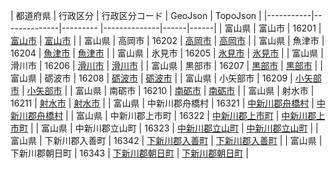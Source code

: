 | 都道府県 | 行政区分 | 行政区分コード | GeoJson | TopoJson |
|-----------|--------------|--------- |--------------|------|------|
| 富山県 | 富山市 | 16201 | [富山市](/geojson/cities/16/16201.json) | [富山市](/topojson/cities/16/16201.topojson) |
| 富山県 | 高岡市 | 16202 | [高岡市](/geojson/cities/16/16202.json) | [高岡市](/topojson/cities/16/16202.topojson) |
| 富山県 | 魚津市 | 16204 | [魚津市](/geojson/cities/16/16204.json) | [魚津市](/topojson/cities/16/16204.topojson) |
| 富山県 | 氷見市 | 16205 | [氷見市](/geojson/cities/16/16205.json) | [氷見市](/topojson/cities/16/16205.topojson) |
| 富山県 | 滑川市 | 16206 | [滑川市](/geojson/cities/16/16206.json) | [滑川市](/topojson/cities/16/16206.topojson) |
| 富山県 | 黒部市 | 16207 | [黒部市](/geojson/cities/16/16207.json) | [黒部市](/topojson/cities/16/16207.topojson) |
| 富山県 | 砺波市 | 16208 | [砺波市](/geojson/cities/16/16208.json) | [砺波市](/topojson/cities/16/16208.topojson) |
| 富山県 | 小矢部市 | 16209 | [小矢部市](/geojson/cities/16/16209.json) | [小矢部市](/topojson/cities/16/16209.topojson) |
| 富山県 | 南砺市 | 16210 | [南砺市](/geojson/cities/16/16210.json) | [南砺市](/topojson/cities/16/16210.topojson) |
| 富山県 | 射水市 | 16211 | [射水市](/geojson/cities/16/16211.json) | [射水市](/topojson/cities/16/16211.topojson) |
| 富山県 | 中新川郡舟橋村 | 16321 | [中新川郡舟橋村](/geojson/cities/16/16321.json) | [中新川郡舟橋村](/topojson/cities/16/16321.topojson) |
| 富山県 | 中新川郡上市町 | 16322 | [中新川郡上市町](/geojson/cities/16/16322.json) | [中新川郡上市町](/topojson/cities/16/16322.topojson) |
| 富山県 | 中新川郡立山町 | 16323 | [中新川郡立山町](/geojson/cities/16/16323.json) | [中新川郡立山町](/topojson/cities/16/16323.topojson) |
| 富山県 | 下新川郡入善町 | 16342 | [下新川郡入善町](/geojson/cities/16/16342.json) | [下新川郡入善町](/topojson/cities/16/16342.topojson) |
| 富山県 | 下新川郡朝日町 | 16343 | [下新川郡朝日町](/geojson/cities/16/16343.json) | [下新川郡朝日町](/topojson/cities/16/16343.topojson) |
